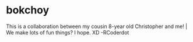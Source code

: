 # bokchoy
This is a collaboration between my cousin 8-year old Christopher and me!
 |  We make lots of fun things? I hope. XD -RCoderdot

